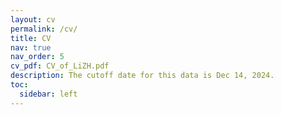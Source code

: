 ```yaml
---
layout: cv
permalink: /cv/
title: CV
nav: true
nav_order: 5
cv_pdf: CV_of_LiZH.pdf
description: The cutoff date for this data is Dec 14, 2024.
toc:
  sidebar: left
---
```

